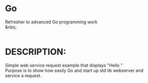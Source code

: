 # Go
Refresher to advanced Go programming work  
&nbs;   
&nbsp;  
# DESCRIPTION: 
Simple web service request example that displays "Hello <query result>"  
Purpose is to show how easily Go and start up std lib webserver and service a request.  
  

